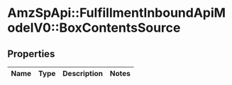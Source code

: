 # AmzSpApi::FulfillmentInboundApiModelV0::BoxContentsSource

## Properties
Name | Type | Description | Notes
------------ | ------------- | ------------- | -------------

